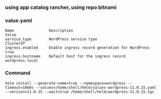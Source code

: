 ### using app catalog rancher, using repo bitnami

### value.yaml
    Name	            Description	                                    Value
    service.type	    WordPress service type	                        ClusterIP
    ingress.enabled	    Enable ingress record generation for WordPress	true
    ingress.hostname	Default host for the ingress record	            wordpress.local
### Command
    helm install --generate-name=true --namespace=wordpress --timeout=10m0s --values=/home/shell/helm/values-wordpress-11.0.15.yaml --version=11.0.15 --wait=true /home/shell/helm/wordpress-11.0.15.tgz
